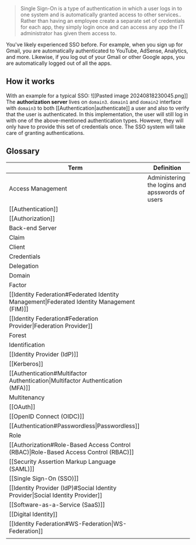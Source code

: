 > Single Sign-On is a type of authentication in which a user logs in to one system and is automatically granted access to other services.. Rather than having an employee create a separate set of credentials for each app, they simply login once and can access any app the IT administrator has given them access to.

You've likely experienced SSO before. For example, when you sign up for Gmail, you are automatically authenticated to YouTube, AdSense, Analytics, and more. Likewise, if you log out of your Gmail or other Google apps, you are automatically logged out of all the apps.
## How it works
With an example for a typical SSO:
![[Pasted image 20240818230045.png]]
The **authorization server** lives on `domain3`. `domain1` and `domain2` interface with `domain3` to both [[Authentication|authenticate]] a user and also to verify that the user is authenticated. In this implementation, the user will still log in with one of the above-mentioned authentication types. However, they will only have to provide this set of credentials once. The SSO system will take care of granting authentications.
## Glossary

| Term                                                                                       | Definition                                       |
| ------------------------------------------------------------------------------------------ | ------------------------------------------------ |
| Access Management                                                                          | Administering the logins and apsswords of users  |
| [[Authentication]]                                                                         |                                                  |
| [[Authorization]]                                                                          |                                                  |
| Back-end Server                                                                            |                                                  |
| Claim                                                                                      |                                                  |
| Client                                                                                     |                                                  |
| Credentials                                                                                |                                                  |
| Delegation                                                                                 |                                                  |
| Domain                                                                                     |                                                  |
| Factor                                                                                     |                                                  |
| [[Identity Federation#Federated Identity Management\|Federated Identity Management (FIM)]] |                                                  |
| [[Identity Federation#Federation Provider\|Federation Provider]]                           |                                                  |
| Forest                                                                                     |                                                  |
| Identification                                                                             |                                                  |
| [[Identity Provider (IdP)]]                                                                |                                                  |
| [[Kerberos]]                                                                               |                                                  |
| [[Authentication#Multifactor Authentication\|Multifactor Authentication (MFA)]]            |                                                  |
| Multitenancy                                                                               |                                                  |
| [[OAuth]]                                                                                  |                                                  |
| [[OpenID Connect (OIDC)]]                                                                  |                                                  |
| [[Authentication#Passwordless\|Passwordless]]                                              |                                                  |
| Role                                                                                       |                                                  |
| [[Authorization#Role-Based Access Control (RBAC)\|Role-Based Access Control (RBAC)]]       |                                                  |
| [[Security Assertion Markup Language (SAML)]]                                              |                                                  |
| [[Single Sign-On (SSO)]]                                                                   |                                                  |
| [[Identity Provider (IdP)#Social Identity Provider\|Social Identity Provider]]             |                                                  |
| [[Software-as-a-Service (SaaS)]]                                                           |                                                  |
| [[Digital Identity]]                                                                       |                                                  |
| [[Identity Federation#WS-Federation\|WS-Federation]]                                       |                                                  |
|                                                                                            |                                                  |
